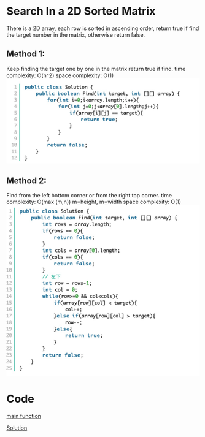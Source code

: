 # Search In a 2D Sorted Matrix
There is a 2D array, each row is sorted in ascending order, return true if find the target number in the matrix, otherwise return false.

## Method 1:
Keep finding the target one by one in the matrix return true if find.
time complexity: O(n^2)
space complexity: O(1)
![method 1](method1.jpg)

## Method 2:
Find from the left bottom corner or from the right top corner.
time complexity: O(max (m,n)) m=height, m=width
space complexity: O(1)
![method 2](method2.jpg)

# Code
[main function](https://github.com/boyuandong/JavaAlogrithm-/blob/master/Code/SearchIn2DMatrix/SearchIn2DMatrix/src/Main.java)

[Solution](https://github.com/boyuandong/JavaAlogrithm-/blob/master/Code/SearchIn2DMatrix/SearchIn2DMatrix/src/Solution.java)
